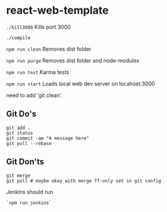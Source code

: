 # react-web-template

`./kill3000`
 Kills port 3000

`./compile`

`npm run clean` Removes dist folder

`npm run purge` Removes dist folder and node-modules

`npm run test` Karma tests

`npm run start` Loads local web dev server on locahost:3000

need to add 'git clean'.

## Git Do's

    git add .
    git status
    git commit -am "A message here"
    git pull --rebase

## Git Don'ts

    git merge
    git pull # maybe okay with merge ff-only set in git config


Jenkins should run

    `npm run jenkins`
